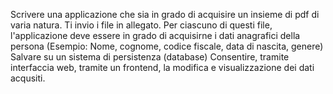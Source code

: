 Scrivere una applicazione che sia in grado di acquisire un insieme di pdf di varia natura. Ti invio i file in allegato.
Per ciascuno di questi file, l'applicazione deve essere in grado di acquisirne i dati anagrafici della persona (Esempio: Nome, cognome, codice fiscale, data di nascita, genere)
Salvare su un sistema di persistenza (database)
Consentire, tramite interfaccia web, tramite un frontend, la modifica e visualizzazione dei dati acqusiti.
